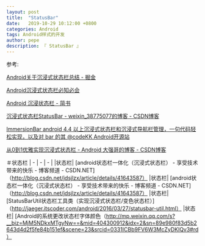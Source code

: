 ```yaml
---
layout: post
title:  "StatusBar"
date:   2019-10-29 10:12:00 +0800
categories: Android
tags: Android样式的开发
author: pepe
description: 『 StatusBar 』
---
```



































参考:

[Android关于沉浸式状态栏总结 - 掘金](https://juejin.im/post/5989ded56fb9a03c3b6c8bde)

[Android沉浸式状态栏必知必会](http://blog.cgsdream.org/2017/03/16/android-translcent-statusbar/)

[Android 沉浸状态栏 - 简书](https://www.jianshu.com/p/aca4fd6743b1)

[沉浸式状态栏StatusBar - weixin_38775077的博客 - CSDN博客](https://blog.csdn.net/weixin_38775077/article/details/80980862)

[ImmersionBar android 4.4 以上沉浸式状态栏和沉浸式导航栏管理，一句代码轻松实现，以及对 bar 的其 @codeKK Android开源站](https://p.codekk.com/detail/Android/gyf-dev/ImmersionBar)

[从0到1优雅实现沉浸式状态栏 - Android 大强哥的博客 - CSDN博客](https://blog.csdn.net/u013541140/article/details/100065336)


＃状态栏
|  -  |  - 
|  -  |
|状态栏| [android状态栏一体化（沉浸式状态栏） - 享受技术带来的快乐 - 博客频道 -  CSDN.NET]（http://blog.csdn.net/jdsjlzx/article/details/41643587）
|状态栏| [android状态栏一体化（沉浸式状态栏） - 享受技术带来的快乐 - 博客频道 -  CSDN.NET]（http://blog.csdn.net/jdsjlzx/article/details/41643587）
|状态栏| [StatusBarUtil状态栏工具类（实现沉浸式状态栏/变色状态栏）]（http://jaeger.itscoder.com/android/2016/03/27/statusbar-util.html）
|状态栏| [Android的系统更改状态栏字体颜色（http://mp.weixin.qq.com/s?__biz=MjM5NDkxMTgyNw==&mid=404300912&idx=2&sn=89e980f83d5b2643d4d2f5fe84b151ef&scene=23&srcid=0331ICBb9FV6W3McZyDKlQv3#rd）





























